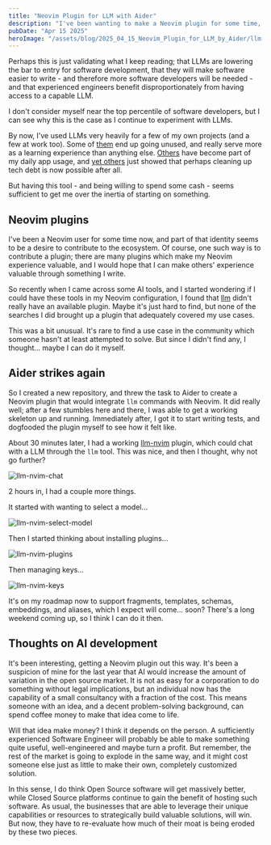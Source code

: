 ```yaml
---
title: "Neovim Plugin for LLM with Aider"
description: "I've been wanting to make a Neovim plugin for some time, and recently came across a simple-enough use case that I thought I could try..."
pubDate: "Apr 15 2025"
heroImage: "/assets/blog/2025_04_15_Neovim_Plugin_for_LLM_by_Aider/llm-nvim-packer.png"
---
```


Perhaps this is just validating what I keep reading; that LLMs are lowering the bar to entry for software development, that they will make software easier to write - and therefore more software developers will be needed - and that experienced engineers benefit disproportionately from having access to a capable LLM. 

I don't consider myself near the top percentile of software developers, but I can see why this is the case as I continue to experiment with LLMs.

By now, I've used LLMs very heavily for a few of my own projects (and a few at work too). Some of [them](https://github.com/julwrites/ai-gateway-portal) end up going unused, and really serve more as a learning experience than anything else. [Others](https://github.com/julwrites/cash-register) have become part of my daily app usage, and [yet others](https://github.com/julwrites/julwrites.github.io) just showed that perhaps cleaning up tech debt is now possible after all. 

But having this tool - and being willing to spend some cash - seems sufficient to get me over the inertia of starting on something.

## Neovim plugins

I've been a Neovim user for some time now, and part of that identity seems to be a desire to contribute to the ecosystem. Of course, one such way is to contribute a plugin; there are many plugins which make my Neovim experience valuable, and I would hope that I can make others' experience valuable through something I write. 

So recently when I came across some AI tools, and I started wondering if I could have these tools in my Neovim configuration, I found that [llm](https://github.com/simonw/llm) didn't really have an available plugin. Maybe it's just hard to find, but none of the searches I did brought up a plugin that adequately covered my use cases. 

This was a bit unusual. It's rare to find a use case in the community which someone hasn't at least attempted to solve. But since I didn't find any, I thought... maybe I can do it myself. 

## Aider strikes again

So I created a new repository, and threw the task to Aider to create a Neovim plugin that would integrate `llm` commands with Neovim. It did really well; after a few stumbles here and there, I was able to get a working skeleton up and running. Immediately after, I got it to start writing tests, and dogfooded the plugin myself to see how it felt like. 

About 30 minutes later, I had a working [llm-nvim](https://github.com/julwrites/llm-nvim) plugin, which could chat with a LLM through the `llm` tool. This was nice, and then I thought, why not go further?

![llm-nvim-chat](/assets/blog/2025_04_15_Neovim_Plugin_for_LLM_by_Aider/llm-nvim-packer.png)

2 hours in, I had a couple more things. 

It started with wanting to select a model...

![llm-nvim-select-model](/assets/blog/2025_04_15_Neovim_Plugin_for_LLM_by_Aider/llm-nvim-select-model.png)

Then I started thinking about installing plugins...

![llm-nvim-plugins](/assets/blog/2025_04_15_Neovim_Plugin_for_LLM_by_Aider/llm-nvim-plugins.png)

Then managing keys...

![llm-nvim-keys](/assets/blog/2025_04_15_Neovim_Plugin_for_LLM_by_Aider/llm-nvim-keys.png)

It's on my roadmap now to support fragments, templates, schemas, embeddings, and aliases, which I expect will come... soon? There's a long weekend coming up, so I think I can do it then. 

## Thoughts on AI development

It's been interesting, getting a Neovim plugin out this way. It's been a suspicion of mine for the last year that AI would increase the amount of variation in the open source market. It is not as easy for a corporation to do something without legal implications, but an individual now has the capability of a small consultancy with a fraction of the cost. This means someone with an idea, and a decent problem-solving background, can spend coffee money to make that idea come to life. 

Will that idea make money? I think it depends on the person. A sufficiently experienced Software Engineer will probably be able to make something quite useful, well-engineered and maybe turn a profit. But remember, the rest of the market is going to explode in the same way, and it might cost someone else just as little to make their own, completely customized solution. 

In this sense, I do think Open Source software will get massively better, while Closed Source platforms continue to gain the benefit of hosting such software. As usual, the businesses that are able to leverage their unique capabilities or resources to strategically build valuable solutions, will win. But now, they have to re-evaluate how much of their moat is being eroded by these two pieces. 
